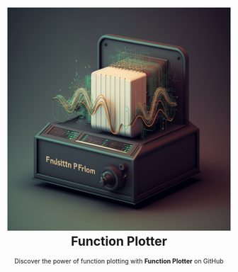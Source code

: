 <h1 align="center">
  <img alt="cgapp logo" src="assets/function_plotter_logo.png" /><br/>
  Function Plotter
</h1>
<p align="center">Discover the power of function plotting with <b>Function Plotter</b> on GitHub</p>

